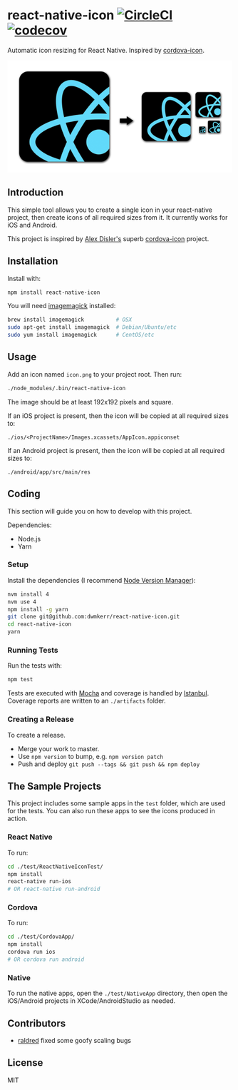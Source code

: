 # react-native-icon [![CircleCI](https://circleci.com/gh/dwmkerr/react-native-icon.svg?style=shield)](https://circleci.com/gh/dwmkerr/react-native-icon) [![codecov](https://codecov.io/gh/dwmkerr/react-native-icon/branch/master/graph/badge.svg)](https://codecov.io/gh/dwmkerr/react-native-icon)

Automatic icon resizing for React Native. Inspired by [cordova-icon](github.com/AlexDisler/cordova-icon).

<img src="./assets/banner.png" width="614" alt="Banner">

## Introduction

This simple tool allows you to create a single icon in your react-native project, then create icons of all required sizes from it. It currently works for iOS and Android.

This project is inspired by [Alex Disler's](github.com/AlexDisler) superb [cordova-icon](github.com/AlexDisler/cordova-icon) project.

## Installation

Install with:

```bash
npm install react-native-icon
```

You will need [imagemagick](http://www.imagemagick.org/) installed:

```bash
brew install imagemagick          # OSX
sudo apt-get install imagemagick  # Debian/Ubuntu/etc
sudo yum install imagemagick      # CentOS/etc
```

## Usage

Add an icon named `icon.png` to your project root. Then run:

```bash
./node_modules/.bin/react-native-icon
```

The image should be at least 192x192 pixels and square.

If an iOS project is present, then the icon will be copied at all required sizes to:

```
./ios/<ProjectName>/Images.xcassets/AppIcon.appiconset
```

If an Android project is present, then the icon will be copied at all required sizes to:

```
./android/app/src/main/res
```

## Coding

This section will guide you on how to develop with this project.

Dependencies:

- Node.js
- Yarn

### Setup

Install the dependencies (I recommend [Node Version Manager](https://github.com/creationix/nvm)):

```bash
nvm install 4
nvm use 4
npm install -g yarn
git clone git@github.com:dwmkerr/react-native-icon.git
cd react-native-icon
yarn
```

### Running Tests

Run the tests with:

```bash
npm test
```

Tests are executed with [Mocha](https://mochajs.org/) and coverage is handled by [Istanbul](https://github.com/gotwarlost/istanbul). Coverage reports are written to an `./artifacts` folder.

### Creating a Release

To create a release.

- Merge your work to master.
- Use `npm version` to bump, e.g. `npm version patch`
- Push and deploy `git push --tags && git push && npm deploy`

## The Sample Projects

This project includes some sample apps in the `test` folder, which are used for the tests. You can also run these apps to see the icons produced in action.

### React Native

To run:

```bash
cd ./test/ReactNativeIconTest/
npm install
react-native run-ios
# OR react-native run-android
```

### Cordova

To run:

```bash
cd ./test/CordovaApp/
npm install
cordova run ios
# OR cordova run android
```

### Native

To run the native apps, open the `./test/NativeApp` directory, then open the iOS/Android projects in XCode/AndroidStudio as needed.

## Contributors

- [raldred](https://github.com/raldred) fixed some goofy scaling bugs

## License

MIT
